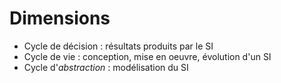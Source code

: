 # Dimensions

* Cycle de décision : résultats produits par le SI
* Cycle de vie : conception, mise en oeuvre, évolution d'un SI
* Cycle d'*abstraction* : modélisation du SI

